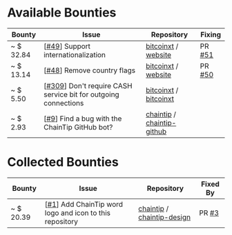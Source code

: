 # Available Bounties

Bounty | Issue | Repository | Fixing
--- | --- | --- | ---
~ $  32.84 | [[#49](http://github.chaintip.org/bitcoinxt/website/issues/49)] Support internationalization | [bitcoinxt](http://github.chaintip.org/bitcoinxt) / [website](http://github.chaintip.org/bitcoinxt/website) | PR [#51](http://github.chaintip.org/bitcoinxt/website/pull/51)
~ $  13.14 | [[#48](http://github.chaintip.org/bitcoinxt/website/issues/48)] Remove country flags | [bitcoinxt](http://github.chaintip.org/bitcoinxt) / [website](http://github.chaintip.org/bitcoinxt/website) | PR [#50](http://github.chaintip.org/bitcoinxt/website/pull/50)
~ $   5.50 | [[#309](http://github.chaintip.org/bitcoinxt/bitcoinxt/issues/309)] Don't require CASH service bit for outgoing connections | [bitcoinxt](http://github.chaintip.org/bitcoinxt) / [bitcoinxt](http://github.chaintip.org/bitcoinxt/bitcoinxt) | 
~ $   2.93 | [[#9](http://github.chaintip.org/chaintip/chaintip-github/issues/9)] Find a bug with the ChainTip GitHub bot? | [chaintip](http://github.chaintip.org/chaintip) / [chaintip-github](http://github.chaintip.org/chaintip/chaintip-github) | 

# Collected Bounties

Bounty | Issue | Repository | Fixed By
--- | --- | --- | ---
~ $  20.39 | [[#1](http://github.chaintip.org/chaintip/chaintip-design/issues/1)] Add ChainTip word logo and icon to this repository | [chaintip](http://github.chaintip.org/chaintip) / [chaintip-design](http://github.chaintip.org/chaintip/chaintip-design) | PR [#3](http://github.chaintip.org/chaintip/chaintip-design/pull/3)

